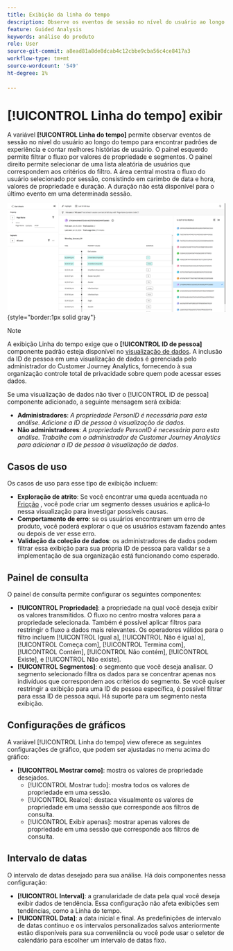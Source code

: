 ```yaml
---
title: Exibição da linha do tempo
description: Observe os eventos de sessão no nível do usuário ao longo do tempo para encontrar padrões de experiência.
feature: Guided Analysis
keywords: análise do produto
role: User
source-git-commit: a8ead81a8de8dcab4c12cbbe9cba56c4ce8417a3
workflow-type: tm+mt
source-wordcount: '549'
ht-degree: 1%

---
```


# [!UICONTROL Linha do tempo] exibir

A variável **[!UICONTROL Linha do tempo]** permite observar eventos de sessão no nível do usuário ao longo do tempo para encontrar padrões de experiência e contar melhores histórias de usuário. O painel esquerdo permite filtrar o fluxo por valores de propriedade e segmentos. O painel direito permite selecionar de uma lista aleatória de usuários que correspondem aos critérios do filtro. A área central mostra o fluxo do usuário selecionado por sessão, consistindo em carimbo de data e hora, valores de propriedade e duração. A duração não está disponível para o último evento em uma determinada sessão.

![Captura de tela da linha do tempo](../assets/timeline.png){style="border:1px solid gray"}

>[!NOTE]
>
>A exibição Linha do tempo exige que o **[!UICONTROL ID de pessoa]** componente padrão esteja disponível no [visualização de dados](/help/data-views/component-reference.md#optional). A inclusão da ID de pessoa em uma visualização de dados é gerenciada pelo administrador do Customer Journey Analytics, fornecendo à sua organização controle total de privacidade sobre quem pode acessar esses dados.

Se uma visualização de dados não tiver o [!UICONTROL ID de pessoa] componente adicionado, a seguinte mensagem será exibida:

* **Administradores**: *A propriedade PersonID é necessária para esta análise. Adicione a ID de pessoa à visualização de dados.*
* **Não administradores**: *A propriedade PersonID é necessária para esta análise. Trabalhe com o administrador de Customer Journey Analytics para adicionar a ID de pessoa à visualização de dados.*

## Casos de uso

Os casos de uso para esse tipo de exibição incluem:

* **Exploração de atrito**: Se você encontrar uma queda acentuada no [Fricção](friction.md) , você pode criar um segmento desses usuários e aplicá-lo nessa visualização para investigar possíveis causas.
* **Comportamento de erro**: se os usuários encontrarem um erro de produto, você poderá explorar o que os usuários estavam fazendo antes ou depois de ver esse erro.
* **Validação da coleção de dados**: os administradores de dados podem filtrar essa exibição para sua própria ID de pessoa para validar se a implementação de sua organização está funcionando como esperado.

## Painel de consulta

O painel de consulta permite configurar os seguintes componentes:

* **[!UICONTROL Propriedade]**: a propriedade na qual você deseja exibir os valores transmitidos. O fluxo no centro mostra valores para a propriedade selecionada. Também é possível aplicar filtros para restringir o fluxo a dados mais relevantes. Os operadores válidos para o filtro incluem [!UICONTROL Igual a], [!UICONTROL Não é igual a], [!UICONTROL Começa com], [!UICONTROL Termina com], [!UICONTROL Contém], [!UICONTROL Não contém], [!UICONTROL Existe], e [!UICONTROL Não existe].
* **[!UICONTROL Segmentos]**: o segmento que você deseja analisar. O segmento selecionado filtra os dados para se concentrar apenas nos indivíduos que correspondem aos critérios do segmento. Se você quiser restringir a exibição para uma ID de pessoa específica, é possível filtrar para essa ID de pessoa aqui. Há suporte para um segmento nesta exibição.

## Configurações de gráficos

A variável [!UICONTROL Linha do tempo] view oferece as seguintes configurações de gráfico, que podem ser ajustadas no menu acima do gráfico:

* **[!UICONTROL Mostrar como]**: mostra os valores de propriedade desejados.
   * [!UICONTROL Mostrar tudo]: mostra todos os valores de propriedade em uma sessão.
   * [!UICONTROL Realce]: destaca visualmente os valores de propriedade em uma sessão que corresponde aos filtros de consulta.
   * [!UICONTROL Exibir apenas]: mostrar apenas valores de propriedade em uma sessão que corresponde aos filtros de consulta.

## Intervalo de datas

O intervalo de datas desejado para sua análise. Há dois componentes nessa configuração:

* **[!UICONTROL Interval]**: a granularidade de data pela qual você deseja exibir dados de tendência. Essa configuração não afeta exibições sem tendências, como a Linha do tempo.
* **[!UICONTROL Data]**: a data inicial e final. As predefinições de intervalo de datas contínuo e os intervalos personalizados salvos anteriormente estão disponíveis para sua conveniência ou você pode usar o seletor de calendário para escolher um intervalo de datas fixo.
